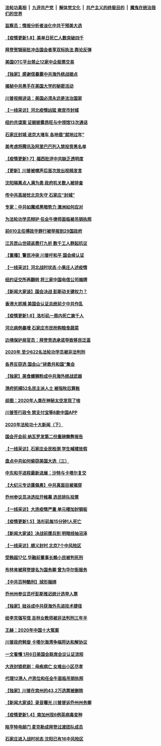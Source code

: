####  [法轮功真相](../../../../basic/blob/master/README.md?t=01090131) &nbsp;|&nbsp; [九评共产党](../../../../9ping.md/blob/master/README.md?t=01090131) &nbsp;|&nbsp; [解体党文化](../../../../jtdwh.md/blob/master/README.md?t=01090131)  &nbsp;|&nbsp; [共产主义的终极目的](../../../../gczydzjmd.md/blob/master/README.md?t=01090131) &nbsp;|&nbsp; [魔鬼在统治我们的世界](../../../../mgztzwmdsj.md/blob/master/README.md?t=01090131) 

#### [监察员：情报分析者淡化中共干预美大选](../pages/nf4514/n12676039.md?t=01090131) 

#### [【疫情更新1.8】美单日死亡人数突破四千](../pages/nf4514/n12675453.md?t=01090131) 

#### [拜登贺锦丽批冲击国会者享双标执法 舆论反弹](../pages/nf4514/n12675609.md?t=01090131) 

#### [美国OTC平台禁止12家中企股票交易](../pages/nf4514/n12675373.md?t=01090131) 

#### [【独家】感谢信暴露中共海外统战据点](../pages/nf4514/n12672099.md?t=01090131) 

#### [揭秘中共黑手在美国大学的秘密活动](../pages/nf4514/n12674757.md?t=01090131) 

#### [川普视频讲话：美国必须永远是法治国家](../pages/nf4514/n12674534.md?t=01090131) 

#### [【一线采访】河北疫情凶猛 南宫市封城](../pages/nf4514/n12673951.md?t=01090131) 

#### [纽约共谍案 证据披露昂旺与中领馆13次通话](../pages/nf4514/n12672560.md?t=01090131) 

#### [石家庄封城 进京大堵车 各地倡“就地过年”](../pages/nf4514/n12673929.md?t=01090131) 

#### [美考虑将腾讯及阿里巴巴列入禁投资黑名单](../pages/nf4514/n12673403.md?t=01090131) 

#### [【疫情更新1·7】福西批评中共缺乏透明度](../pages/nf4514/n12673018.md?t=01090131) 

#### [【更新】川普被噤声后首次放出视频发言](../pages/nf4514/n12671553.md?t=01090131) 

#### [沈阳隔离点人满为患 政府机关数人被排查](../pages/nf4514/n12671564.md?t=01090131) 

#### [传中共高层忧北京失守 石家庄“封城”](../pages/nf4514/n12672446.md?t=01090131) 

#### [专家：中共如魔戒黑暗势力 澳洲如何应对](../pages/nf4514/n12672657.md?t=01090131) 

#### [为法轮功学员辩护 任全牛律师面临被吊销执照](../pages/nf4514/n12671506.md?t=01090131) 

#### [前610主任傅政华罪行被举报到29国政府](../pages/nf4514/n12670529.md?t=01090131) 

#### [江苏昆山世硕返费打九折 数千工人群起抗议](../pages/nf4514/n12671428.md?t=01090131) 

#### [【重播】警民冲突 川普吁和平 国会续认证](../pages/nf4514/n12664729.md?t=01090131) 

#### [【一线采访】河北战时状态 小果庄人述疫情](../pages/nf4514/n12671536.md?t=01090131) 

#### [纽约证交所再翻转 将三家中国电信公司摘牌](../pages/nf4514/n12671216.md?t=01090131) 

#### [【新闻大家谈】国会决战 彭斯动关键权力？](../pages/nf4514/n12670959.md?t=01090131) 

#### [香港大抓捕 美国会认证总统前夕中共作乱](../pages/nf4514/n12670630.md?t=01090131) 

#### [【疫情更新1.6】洛杉矶一周内死亡逾千人](../pages/nf4514/n12670405.md?t=01090131) 

#### [河北病例暴增 石家庄市民抢购粮食蔬菜](../pages/nf4514/n12670407.md?t=01090131) 

#### [边境保护局官员：拜登竞选承诺导致移民泛滥](../pages/nf4514/n12670437.md?t=01090131) 

#### [2020年 至少622名法轮功学员被非法判刑](../pages/nf4514/n12668588.md?t=01090131) 

#### [各界反窃选 国会山“拯救共和国”集会](../pages/nf4514/n12669883.md?t=01090131) 

#### [【独家】美食螺狮粉成中共海外统战武器](../pages/nf4514/n12661987.md?t=01090131) 

#### [港府抓捕52名民主派人士 被指秋后算账](../pages/nf4514/n12669806.md?t=01090131) 

#### [组图：2020年人类在神秘太空发现了啥](../pages/nf4514/n12667356.md?t=01090131) 

#### [川普签行政令 禁支付宝等8款中国APP](../pages/nf4514/n12669243.md?t=01090131) 

#### [2020年法轮功十大新闻（下）](../pages/nf4514/n12664598.md?t=01090131) 

#### [国会开会前 纳瓦罗发第二份重磅舞弊报告](../pages/nf4514/n12669073.md?t=01090131) 

#### [【一线采访】石家庄全民检测 学生喊楼放假](../pages/nf4514/n12668757.md?t=01090131) 

#### [盘点中共如何偷窃美国大选（三）](../pages/nf4514/n12656056.md?t=01090131) 

#### [中东和平进程最新进展：沙特与卡塔尔复交](../pages/nf4514/n12668714.md?t=01090131) 

#### [【大纪元专访蓬佩奥】中共真面目被揭穿](../pages/nf4514/n12668641.md?t=01090131) 

#### [乔州参议员决选拉开帷幕 选民排队投票](../pages/nf4514/n12668674.md?t=01090131) 

#### [【一线采访】大连疫情严重 单元楼加封钢板](../pages/nf4514/n12667937.md?t=01090131) 

#### [【疫情更新1.5】洛杉矶每15分钟1人死亡](../pages/nf4514/n12667960.md?t=01090131) 

#### [【新闻大家谈】决战前援兵到 明暗线抽沼泽](../pages/nf4514/n12668497.md?t=01090131) 

#### [【一线采访】顺义封村 北京7个中风险区](../pages/nf4514/n12667907.md?t=01090131) 

#### [受贿超17亿 华融前董事长赖小民被判死刑](../pages/nf4514/n12668069.md?t=01090131) 

#### [布林肯被拜登提名为国务卿 曾为华尔街服务](../pages/nf4514/n12668001.md?t=01090131) 

#### [【中共百种酷刑】球形捆绑](../pages/nf4514/n12666805.md?t=01090131) 

#### [乔州州参议员吁彭斯推迟统计选举人票](../pages/nf4514/n12667508.md?t=01090131) 

#### [【独家】硅谷成中共获海外先进技术捷径](../pages/nf4514/n12641480.md?t=01090131) 

#### [给李克强写信 吉林女教师被非法判刑三年半](../pages/nf4514/n12666576.md?t=01090131) 

#### [王赫：2020年中国十大冤案](../pages/nf4514/n12667088.md?t=01090131) 

#### [川普政府斡旋 卡塔尔海湾争端将达和解协议](../pages/nf4514/n12666756.md?t=01090131) 

#### [一文看懂 1月6日美国会联席会议认证流程](../pages/nf4514/n12666672.md?t=01090131) 

#### [大连封锁悲剧：母疾病亡 女难出小区尽孝](../pages/nf4514/n12666640.md?t=01090131) 

#### [代理12港人 卢思位和任全牛面临吊销执照](../pages/nf4514/n12666564.md?t=01090131) 

#### [【独家】川普在宾州的43.2万选票被删除](../pages/nf4514/n12666220.md?t=01090131) 

#### [【新闻大家谈】录音曝光 川普提诉乔州州务卿](../pages/nf4514/n12666084.md?t=01090131) 

#### [【疫情更新1.4】南加州现6例英病毒变种](../pages/nf4514/n12665675.md?t=01090131) 

#### [陷亨特电邮门 麦克勒成拜登过渡团队成员](../pages/nf4514/n12665814.md?t=01090131) 

#### [石家庄进入战时状态 沈阳已有16中风险区](../pages/nf4514/n12664783.md?t=01090131) 


